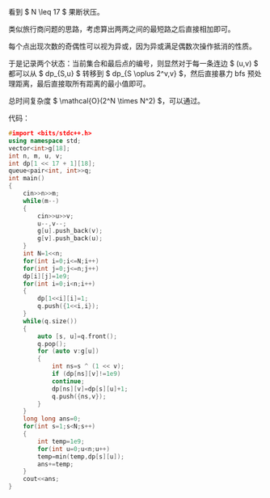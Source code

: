 看到 $ N \leq 17 $ 果断状压。

类似旅行商问题的思路，考虑算出两两之间的最短路之后直接相加即可。

每个点出现次数的奇偶性可以视为异或，因为异或满足偶数次操作抵消的性质。

于是记录两个状态：当前集合和最后点的编号，则显然对于每一条连边 $ (u,v) $ 都可以从 $ dp_{S,u} $ 转移到 $ dp_{S \oplus 2^v,v} $，然后直接暴力 bfs 预处理距离，最后直接取所有距离的最小值即可。

总时间复杂度 $ \mathcal{O}(2^N \times N^2) $，可以通过。

代码：

```cpp
#import <bits/stdc++.h>
using namespace std;
vector<int>g[18];
int n, m, u, v;
int dp[1 << 17 + 1][18];
queue<pair<int, int>>q;
int main() 
{
	cin>>n>>m;
	while(m--) 
    {
		cin>>u>>v;
		u--,v--; 
		g[u].push_back(v);
		g[v].push_back(u);
	}
	int N=1<<n;
	for(int i=0;i<=N;i++)
    for(int j=0;j<=n;j++)
    dp[i][j]=1e9;
	for(int i=0;i<n;i++) 
    {
		dp[1<<i][i]=1;
		q.push({1<<i,i});
	}
	while(q.size()) 
    {
		auto [s, u]=q.front(); 
        q.pop();
		for (auto v:g[u]) 
        {
			int ns=s ^ (1 << v);
			if (dp[ns][v]!=1e9)
            continue;
			dp[ns][v]=dp[s][u]+1;
			q.push({ns,v});
		}
	}
	long long ans=0;
	for(int s=1;s<N;s++) 
    {
		int temp=1e9;
		for(int u=0;u<n;u++) 
		temp=min(temp,dp[s][u]);
		ans+=temp;
	}
	cout<<ans;
}
```
